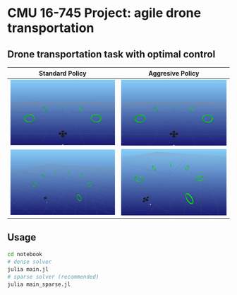 # CMU 16-745 Project: agile drone transportation


## Drone transportation task with optimal control

 | Standard Policy | Aggresive Policy |
 | --- | --- |
 | ![standard](assets/perodic_policy.gif) | ![aggressive](assets/swing_policy.gif) |
 | ![long horizon](assets/longhorizon.gif) | ![aggresive move](assets/aggresive_move.gif) |


 ## Usage

```bash
cd notebook
# dense solver
julia main.jl
# sparse solver (recommended)
julia main_sparse.jl
```